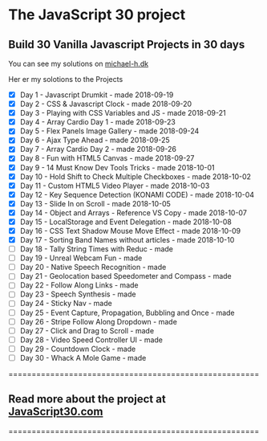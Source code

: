 # The JavaScript 30 project

## Build 30 Vanilla Javascript Projects in 30 days

You can see my solutions on [michael-h.dk](https://michael-h.dk)

Her er my solotions to the Projects

* [x] Day  1 - Javascript Drumkit - made 2018-09-19
* [x] Day  2 - CSS & Javascript Clock - made 2018-09-20
* [x] Day  3 - Playing with CSS Variables and JS - made 2018-09-21
* [x] Day  4 - Array Cardio Day 1 - made 2018-09-23
* [x] Day  5 - Flex Panels Image Gallery - made 2018-09-24
* [x] Day  6 - Ajax Type Ahead - made 2018-09-25
* [x] Day  7 - Array Cardio Day 2 - made 2018-09-26
* [x] Day  8 - Fun with HTML5 Canvas - made 2018-09-27
* [x] Day  9 - 14 Must Know Dev Tools Tricks - made 2018-10-01
* [x] Day 10 - Hold Shift to Check Multiple Checkboxes - made 2018-10-02
* [x] Day 11 - Custom HTML5 Video Player - made 2018-10-03
* [x] Day 12 - Key Sequence Detection (KONAMI CODE) - made 2018-10-04
* [x] Day 13 - Slide In on Scroll - made 2018-10-05
* [x] Day 14 - Object and Arrays - Reference VS Copy - made 2018-10-07
* [x] Day 15 - LocalStorage and Event Delegation - made 2018-10-08
* [x] Day 16 - CSS Text Shadow Mouse Move Effect - made 2018-10-09
* [x] Day 17 - Sorting Band Names without articles - made 2018-10-10
* [ ] Day 18 - Tally String Times with Reduc - made
* [ ] Day 19 - Unreal Webcam Fun - made
* [ ] Day 20 - Native Speech Recognition - made
* [ ] Day 21 - Geolocation based Speedometer and Compass - made
* [ ] Day 22 - Follow Along Links - made
* [ ] Day 23 - Speech Synthesis - made
* [ ] Day 24 - Sticky Nav - made
* [ ] Day 25 - Event Capture, Propagation, Bubbling and Once - made
* [ ] Day 26 - Stripe Follow Along Dropdown - made
* [ ] Day 27 - Click and Drag to Scroll - made
* [ ] Day 28 - Video Speed Controller UI - made
* [ ] Day 29 - Countdown Clock - made
* [ ] Day 30 - Whack A Mole Game - made

 ======================================================

## Read more about the project at [JavaScript30.com](https://javascript30.com/)

======================================================
